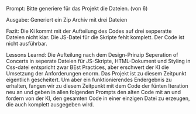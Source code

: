 Prompt: Bitte generiere für das Projekt die Dateien. (von 6)

Ausgabe: Generiert ein Zip Archiv mit drei Dateien


Fazit: Die Ki kommt mit der Aufteilung des Codes auf drei sepperatte Dateien nicht klar. 
Die JS-Datei für die Skripte fehlt komplett. Der Code ist nicht ausführbar.

Lessons Learnd: Die Aufteilung nach dem Design-Prinzip Seperation of Concerts in seperate Dateien für JS-Skripte, HTML-Dokument und Styling in Css-datei entspricht zwar BEst Practices, aber erschwert der KI die Umsetzung der Anforderungen enorm.
Das Projekt ist zu diesem Zeitpunkt eigentlich gescheitert. Um aber ein funktionierendes Endergebnis zu erhalten, fangen wir zu diesem Zeitpunkt mit dem Code der fünten Iteration neu an und geben in allen folgenden Prompts den alten Code mit an und fordern von der KI, den gesamten Code in einer einzigen Datei zu erzeugen, die auch komplett ausgegeben wird.

